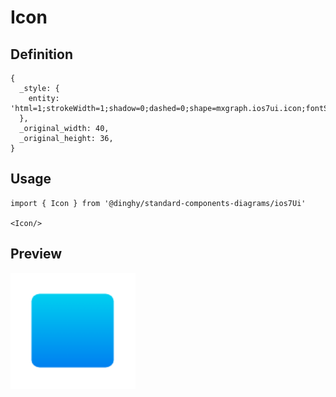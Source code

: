 # Icon

## Definition

```
{
  _style: { 
    entity: 'html=1;strokeWidth=1;shadow=0;dashed=0;shape=mxgraph.ios7ui.icon;fontSize=8;fontColor=#ffffff;buttonText=;whiteSpace=wrap;align=center;',
  },
  _original_width: 40,
  _original_height: 36,
}
```

## Usage

```
import { Icon } from '@dinghy/standard-components-diagrams/ios7Ui'

<Icon/>
```

## Preview

<img src="./icon.png" width="200"/>

